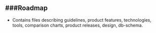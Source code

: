 ###Roadmap
---
* Contains files describing guidelines, product features, technologies, tools, comparison charts, product releases, design, db-schema.
